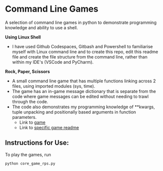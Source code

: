 # Command Line Games

A selection of command line games in python to demonstrate programming knowledge and ability to use a shell.

**Using Linux Shell**
- I have used Github Codespaces, Gitbash and Powershell to familiarise myself with Linux command line and to create this repo, edit this readme file and create the file structure from the command line, rather than within my IDE's (VSCode and PyCharm).

**Rock, Paper, Scissors**

- A small command line game that has multiple functions linking across 2 files, using imported modules (sys, time). 
- The game has an in-game message dictionary that is separate from the code where game messages can be edited without needing to trawl through the code. 
- The code also demonstrates my programming knowledge of **kwargs, tuple unpacking and positionally based arguments in function parameters.
    - Link to [game](./rps/core_game_rps.py)
    - Link to [specific game readme](./rps/README_rps.md)

## Instructions for Use:
To play the games, run
```bash
python core_game_rps.py
```

